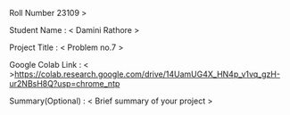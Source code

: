 Roll Number    23109 >

Student Name      :   < Damini Rathore >

Project Title     :   < Problem no.7 >

Google Colab Link :   < >https://colab.research.google.com/drive/14UamUG4X_HN4p_v1vq_gzH-ur2NBsH8Q?usp=chrome_ntp

Summary(Optional) :   < Brief summary of your project >
